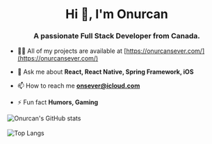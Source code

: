 <h1 align="center">Hi 👋, I'm Onurcan</h1>
<h3 align="center">A passionate Full Stack Developer from Canada.</h3>

- 👨‍💻 All of my projects are available at [https://onurcansever.com/](https://onurcansever.com/)

- 💬 Ask me about **React, React Native, Spring Framework, iOS**

- 📫 How to reach me **onsever@icloud.com**

- ⚡ Fun fact **Humors, Gaming**

![Onurcan's GitHub stats](https://github-readme-stats.vercel.app/api?username=onsever&hide=contribs,prs)<br><br>
![Top Langs](https://github-readme-stats.vercel.app/api/top-langs/?username=onsever&layout=compact)
